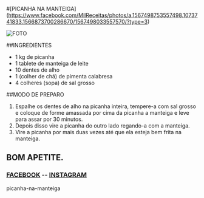 #[PICANHA NA MANTEIGA] (https://www.facebook.com/MilReceitas/photos/a.1567498753557498.1073741833.1566873700286670/1567498033557570/?type=3)

![FOTO](https://github.com/natanocr/milreceitas/blob/master/images/picanha-na-manteiga.png "FOTO")

##INGREDIENTES

* 1 kg de picanha
* 1 tablete de manteiga de leite
* 10 dentes de alho
* 1 (colher de chá) de pimenta calabresa
* 4 colheres (sopa) de sal grosso

##MODO DE PREPARO

1. Espalhe os dentes de alho na picanha inteira, tempere-a com sal grosso e coloque de forme amassada por cima da picanha a manteiga e leve para assar por 30 minutos.
1. Depois disso vire a picanha do outro lado regando-a com a manteiga.
1. Vire a picanha por mais duas vezes até que ela esteja bem frita na manteiga.


## BOM APETITE.

### [FACEBOOK](https://www.facebook.com/MilReceitas) -- [INSTAGRAM](https://www.instagram.com/milreceitas)

picanha-na-manteiga